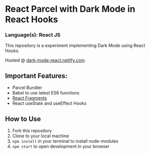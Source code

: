 # React Parcel with Dark Mode in React Hooks
### Language(s): React JS

This repository is a experiment implementing Dark Mode using React Hooks.

Hosted @ [dark-mode-react.netlify.com](https://dark-mode-react.netlify.com)

## Important Features:
* Parcel Bundler
* Babel to use latest ES6 functions
* [React Fragments](https://reactjs.org/docs/fragments.html)
* React useState and useEffect Hooks
  
## How to Use
1. Fork this repository
2. Clone to your local machine
3. `npm install` in your terminal to install node-modules
4. `npm start` to open development in your browser

